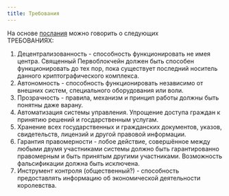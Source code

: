 ```yaml
---
title: Требования
---
```


На основе [послания](https://vk.com/wall-166566448_409) можно говорить о следующих  
ТРЕБОВАНИЯХ:  

1. Децентрализованность - способность функционировать не имея центра. Священный Первоблокчейн должен быть способен функционировать до тех пор, пока существует последний носитель данного криптографического комплекса.
2. Автономность - способность функционировать независимо от внешних систем, специального оборудования или воли.
3. Прозрачность - правила, механизм и принцип работы должны быть понятны даже варану.
4. Автоматизация системы управления. Упрощение доступа граждан к принятию решений и госдарственным услугам.
5. Хранение всех государственных и гражданских документов, указов, свидетельств, лицензий и другой правовой информации.
6. Гарантия правомерности - лобое действие, совершённое между любыми двумя участниками системы должно быть гарантированно правомерным и быть принятым другими участниками. Возможность фальсификации должна быть исключена.
7. Инструмент контроля (общественный?) - способность предоставлять информацию об экономической деятельности королевства.